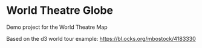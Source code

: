 # World Theatre Globe

Demo project for the World Theatre Map

Based on the d3 world tour example: https://bl.ocks.org/mbostock/4183330
